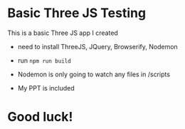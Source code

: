 # Basic Three JS Testing
This is a basic Three JS app I created

- need to install ThreeJS, JQuery, Browserify, Nodemon
- run `npm run build`
- Nodemon is only going to watch any files in /scripts

- My PPT is included
# Good luck!
